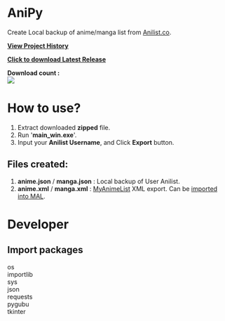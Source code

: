 # AniPy

Create Local backup of anime/manga list from [Anilist.co](https://anilist.co/).

[**View Project History**](doc/VERSION.md) <br>

[**Click to download Latest Release**](https://github.com/Jacekun/AniPy/releases)

**Download count :** <br> [![](https://img.shields.io/github/downloads/Jacekun/AniPy/v1.0.0.0/total.svg)]() <br>

# How to use?

1. Extract downloaded **zipped** file.
2. Run '**main_win.exe**'.
3. Input your **Anilist Username**, and Click **Export** button.

## Files created:

1. **anime.json** / **manga.json** :   Local backup of User Anilist.
2. **anime.xml** / **manga.xml**   :   [MyAnimeList](https://myanimelist.net/) XML export. Can be [imported into MAL](https://myanimelist.net/import.php).  

# Developer

## Import packages

os <br>
importlib <br>
sys <br>
json <br>
requests <br>
pygubu <br>
tkinter
